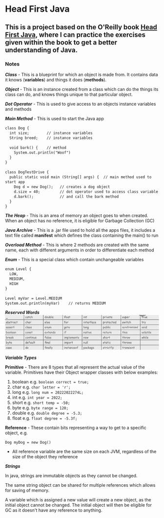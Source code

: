 # Head First Java
This is a project based on the O'Reilly book [Head First Java](https://learning.oreilly.com/library/view/head-first-java/9781492091646/),
where I can practice the exercises given within the book to get a better understanding of Java.
---
### Notes
***Class*** - This is a blueprint for which an object is made from. It contains data it knows (**variables**) and
things it does (**methods**).

***Object*** - This is an instance created from a class which can do the things its
class can do, and knows things unique to that particular object.

***Dot Operator*** - This is used to give access to an objects instance variables and methods

***Main Method*** - This is used to start the Java app

```
class Dog {
  int size;        // instance variables
  String breed;    // instance variables
  
  void bark() {    // method
    System.out.println("Woof")
  }
}

class DogTestDrive {
  public static void main (String[] args) {  // main method used to start app
    Dog d = new Dog();   // creates a dog object
    d.size = 40;         // dot operator used to access class variable
    d.bark();            // and call the bark method
  }
}
```

***The Heap*** - This is an area of memory an object goes to when created. When an 
object has no reference, it is eligible for Garbage Collection (GC)

***Java Archive*** - This is a .jar file used to hold all the apps files, it
includes a text file called **manifest** which defines the class containing the main() to run

***Overload Method*** - This is where 2 methods are created with the same name, each
with different arguments in order to differentiate each method

***Enum*** - This is a special class which contain unchangeable variables
```
enum Level {
  LOW,
  MEDIUM,
  HIGH
}

Level myVar = Level.MEDIUM    
System.out.println(myVar)    // returns MEDIUM
```

***Reserved Words***
![list of reserved words](img.png)

***Variable Types***

**Primitive** - There are 8 types that all represent the actual value of the variable. Primitives have their 
Object wrapper classes with below examples:
1. boolean e.g. ```boolean correct = true;```
2. char e.g. ```char letter = 'r';```
3. long e.g. ```long num = 20222022274L;```
4. int e.g. ```int year = 2022;```
5. short e.g. ```short temp = -50;```
6. byte e.g. ```byte range = 120;```
7. double e.g. ```double degree = -5.3;```
8. float e.g. ```float degree = -5.3f;```

**Reference** - These contain bits representing a way to get to a specific object, e.g.

```
Dog myDog = new Dog()
```

- All reference variable are the same size on each JVM, regardless of the size of the object they reference

***Strings***

In java, strings are immutable objects as they cannot be changed. 

The same string object can be shared for multiple references which allows for saving of memory. 

A variable which is assigned a new value will create a new object, as the initial 
object cannot be changed. The initial object will then be eligible for GC as it 
doesn't have any reference to anything.
